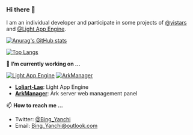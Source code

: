 ### Hi there 👋
I am an individual developer and participate in some projects of [@yistars](https://github.com/yistars) and [@Light App Engine](https://github.com/loliart-lae).

[![Anurag's GitHub stats](https://github-readme-stats.vercel.app/api?username=BingYanchi&show_icons=true&locale=cn&include_all_commits=true&count_private=true)](https://github.com/BingYanchi)

[![Top Langs](https://github-readme-stats.vercel.app/api/top-langs/?username=BingYanchi&layout=compact&locale=cn)](https://github.com/BingYanchi)

🔭 **I’m currently working on ...**

[![Light App Engine](https://github-readme-stats.vercel.app/api/pin/?username=loliart-lae&repo=lae)](https://github.com/loliart-lae/lae)
[![ArkManager](https://github-readme-stats.vercel.app/api/pin/?username=yistars&repo=ArkManager)](https://github.com/yistars/ArkManager)

* [**Loliart-Lae**](https://github.com/loliart-lae): Light App Engine
* [**ArkManager**](https://github.com/yistars/ArkManager): Ark server web management panel

📫 **How to reach me ...**
* Twitter: [@Bing_Yanchi](https://twitter.com/Bing_Yanchi)
* Email: Bing_Yanchi@outlook.com

<!--
**BingYanchi/BingYanchi** is a ✨ _special_ ✨ repository because its `README.md` (this file) appears on your GitHub profile.

<!--
Here are some ideas to get you started:

- 🔭 I’m currently working on ...
- 🌱 I’m currently learning ...
- 👯 I’m looking to collaborate on ...
- 🤔 I’m looking for help with ...
- 💬 Ask me about ...
- 📫 How to reach me: ...
- 😄 Pronouns: ...
- ⚡ Fun fact: ...
-->
